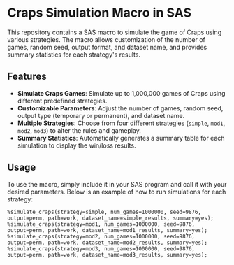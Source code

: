 # Craps Simulation Macro in SAS

This repository contains a SAS macro to simulate the game of Craps using various strategies. The macro allows customization of the number of games, random seed, output format, and dataset name, and provides summary statistics for each strategy's results.

## Features

- **Simulate Craps Games**: Simulate up to 1,000,000 games of Craps using different predefined strategies.
- **Customizable Parameters**: Adjust the number of games, random seed, output type (temporary or permanent), and dataset name.
- **Multiple Strategies**: Choose from four different strategies (`simple`, `mod1`, `mod2`, `mod3`) to alter the rules and gameplay.
- **Summary Statistics**: Automatically generates a summary table for each simulation to display the win/loss results.

## Usage

To use the macro, simply include it in your SAS program and call it with your desired parameters. Below is an example of how to run simulations for each strategy:

```sas
%simulate_craps(strategy=simple, num_games=1000000, seed=9876, output=perm, path=work, dataset_name=simple_results, summary=yes);
%simulate_craps(strategy=mod1, num_games=1000000, seed=9876, output=perm, path=work, dataset_name=mod1_results, summary=yes);
%simulate_craps(strategy=mod2, num_games=1000000, seed=9876, output=perm, path=work, dataset_name=mod2_results, summary=yes);
%simulate_craps(strategy=mod3, num_games=1000000, seed=9876, output=perm, path=work, dataset_name=mod3_results, summary=yes);
